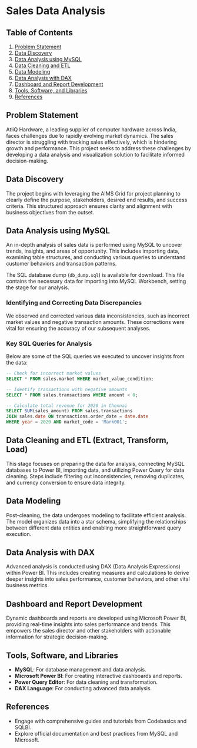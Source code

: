 # Sales Data Analysis

## Table of Contents
1. [Problem Statement](#problem-statement)
2. [Data Discovery](#data-discovery)
3. [Data Analysis using MySQL](#data-analysis-using-mysql)
4. [Data Cleaning and ETL](#data-cleaning-and-etl)
5. [Data Modeling](#data-modeling)
6. [Data Analysis with DAX](#data-analysis-with-dax)
7. [Dashboard and Report Development](#dashboard-and-report-development)
8. [Tools, Software, and Libraries](#tools-software-and-libraries)
9. [References](#references)

## Problem Statement
AtliQ Hardware, a leading supplier of computer hardware across India, faces challenges due to rapidly evolving market dynamics. The sales director is struggling with tracking sales effectively, which is hindering growth and performance. This project seeks to address these challenges by developing a data analysis and visualization solution to facilitate informed decision-making.

## Data Discovery
The project begins with leveraging the AIMS Grid for project planning to clearly define the purpose, stakeholders, desired end results, and success criteria. This structured approach ensures clarity and alignment with business objectives from the outset.

## Data Analysis using MySQL
An in-depth analysis of sales data is performed using MySQL to uncover trends, insights, and areas of opportunity. This includes importing data, examining table structures, and conducting various queries to understand customer behaviors and transaction patterns.

The SQL database dump (`db_dump.sql`) is available for download. This file contains the necessary data for importing into MySQL Workbench, setting the stage for our analysis.

### Identifying and Correcting Data Discrepancies

We observed and corrected various data inconsistencies, such as incorrect market values and negative transaction amounts. These corrections were vital for ensuring the accuracy of our subsequent analyses.

### Key SQL Queries for Analysis

Below are some of the SQL queries we executed to uncover insights from the data:

```sql
-- Check for incorrect market values
SELECT * FROM sales.market WHERE market_value_condition;

-- Identify transactions with negative amounts
SELECT * FROM sales.transactions WHERE amount < 0;

-- Calculate total revenue for 2020 in Chennai
SELECT SUM(sales_amount) FROM sales.transactions
JOIN sales.date ON transactions.order_date = date.date
WHERE year = 2020 AND market_code = 'Mark001';
```

## Data Cleaning and ETL (Extract, Transform, Load)
This stage focuses on preparing the data for analysis, connecting MySQL databases to Power BI, importing data, and utilizing Power Query for data cleaning. Steps include filtering out inconsistencies, removing duplicates, and currency conversion to ensure data integrity.

## Data Modeling
Post-cleaning, the data undergoes modeling to facilitate efficient analysis. The model organizes data into a star schema, simplifying the relationships between different data entities and enabling more straightforward query execution.

## Data Analysis with DAX
Advanced analysis is conducted using DAX (Data Analysis Expressions) within Power BI. This includes creating measures and calculations to derive deeper insights into sales performance, customer behaviors, and other vital business metrics.

## Dashboard and Report Development
Dynamic dashboards and reports are developed using Microsoft Power BI, providing real-time insights into sales performance and trends. This empowers the sales director and other stakeholders with actionable information for strategic decision-making.

## Tools, Software, and Libraries
- **MySQL**: For database management and data analysis.
- **Microsoft Power BI**: For creating interactive dashboards and reports.
- **Power Query Editor**: For data cleaning and transformation.
- **DAX Language**: For conducting advanced data analysis.

## References
- Engage with comprehensive guides and tutorials from Codebasics and SQLBI.
- Explore official documentation and best practices from MySQL and Microsoft.
